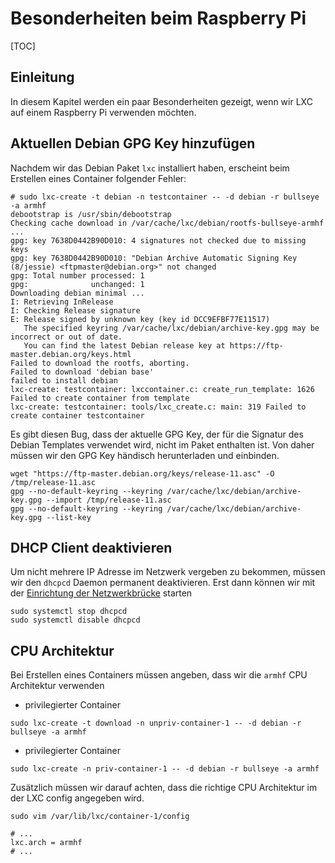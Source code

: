 # Besonderheiten beim Raspberry Pi

[TOC]

## Einleitung
In diesem Kapitel werden ein paar Besonderheiten gezeigt, wenn wir LXC auf einem Raspberry Pi verwenden möchten.

## Aktuellen Debian GPG Key hinzufügen
Nachdem wir das Debian Paket `lxc` installiert haben, erscheint beim Erstellen eines Container folgender Fehler:

```
# sudo lxc-create -t debian -n testcontainer -- -d debian -r bullseye -a armhf
debootstrap is /usr/sbin/debootstrap
Checking cache download in /var/cache/lxc/debian/rootfs-bullseye-armhf ...
gpg: key 7638D0442B90D010: 4 signatures not checked due to missing keys
gpg: key 7638D0442B90D010: "Debian Archive Automatic Signing Key (8/jessie) <ftpmaster@debian.org>" not changed
gpg: Total number processed: 1
gpg:              unchanged: 1
Downloading debian minimal ...
I: Retrieving InRelease
I: Checking Release signature
E: Release signed by unknown key (key id DCC9EFBF77E11517)
   The specified keyring /var/cache/lxc/debian/archive-key.gpg may be incorrect or out of date.
   You can find the latest Debian release key at https://ftp-master.debian.org/keys.html
Failed to download the rootfs, aborting.
Failed to download 'debian base'
failed to install debian
lxc-create: testcontainer: lxccontainer.c: create_run_template: 1626 Failed to create container from template
lxc-create: testcontainer: tools/lxc_create.c: main: 319 Failed to create container testcontainer
```

Es gibt diesen Bug, dass der aktuelle GPG Key, der für die Signatur des Debian Templates verwendet wird, nicht im Paket enthalten ist.
Von daher müssen wir den GPG Key händisch herunterladen und einbinden.

```shell
wget "https://ftp-master.debian.org/keys/release-11.asc" -O /tmp/release-11.asc
gpg --no-default-keyring --keyring /var/cache/lxc/debian/archive-key.gpg --import /tmp/release-11.asc 
gpg --no-default-keyring --keyring /var/cache/lxc/debian/archive-key.gpg --list-key
```

## DHCP Client deaktivieren
Um nicht mehrere IP Adresse im Netzwerk vergeben zu bekommen, müssen wir den `dhcpcd` Daemon permanent deaktivieren.
Erst dann können wir mit der [Einrichtung der Netzwerkbrücke](/container/lxc/preparation) starten

```shell
sudo systemctl stop dhcpcd
sudo systemctl disable dhcpcd
```

## CPU Architektur
Bei Erstellen eines Containers müssen angeben, dass wir die `armhf` CPU Architektur verwenden

+ privilegierter Container

```shell
sudo lxc-create -t download -n unpriv-container-1 -- -d debian -r bullseye -a armhf
```

+ privilegierter Container

```shell
sudo lxc-create -n priv-container-1 -- -d debian -r bullseye -a armhf
```

Zusätzlich müssen wir darauf achten, dass die richtige CPU Architektur im der LXC config angegeben wird.

```shell
sudo vim /var/lib/lxc/container-1/config
```

```config
# ...
lxc.arch = armhf
# ...
```
